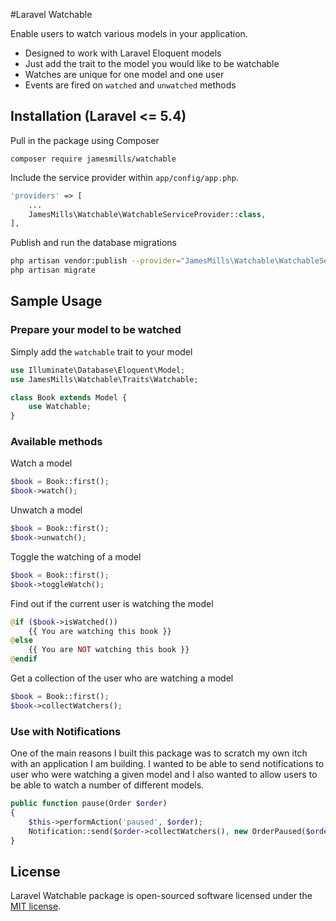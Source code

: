 #Laravel Watchable

Enable users to watch various models in your application.
 - Designed to work with Laravel Eloquent models
 - Just add the trait to the model you would like to be watchable
 - Watches are unique for one model and one user
 - Events are fired on `watched` and `unwatched` methods

## Installation (Laravel <= 5.4)

Pull in the package using Composer

    composer require jamesmills/watchable

Include the service provider within `app/config/app.php`.

```php
'providers' => [
    ...
    JamesMills\Watchable\WatchableServiceProvider::class,
],
```

Publish and run the database migrations

```bash
php artisan vendor:publish --provider="JamesMills\Watchable\WatchableServiceProvider" --tag="migrations"
php artisan migrate
```

## Sample Usage

### Prepare your model to be watched

Simply add the `watchable` trait to your model

```php
use Illuminate\Database\Eloquent\Model;
use JamesMills\Watchable\Traits\Watchable;

class Book extends Model {
    use Watchable;
} 
```

### Available methods

Watch a model

```php
$book = Book::first();
$book->watch(); 
```

Unwatch a model

```php
$book = Book::first();
$book->unwatch(); 
```

Toggle the watching of a model

```php
$book = Book::first();
$book->toggleWatch(); 
```

Find out if the current user is watching the model

```php
@if ($book->isWatched())
    {{ You are watching this book }}
@else
    {{ You are NOT watching this book }}
@endif
```

Get a collection of the user who are watching a model

```php
$book = Book::first();
$book->collectWatchers(); 
```

### Use with Notifications

One of the main reasons I built this package was to scratch my own itch with an application I am building. I wanted to be able to send notifications to user who were watching a given model and I also wanted to allow users to be able to watch a number of different models.

```php
public function pause(Order $order)
{
    $this->performAction('paused', $order);
    Notification::send($order->collectWatchers(), new OrderPaused($order));
}
```

## License

Laravel Watchable package is open-sourced software licensed under the [MIT license](LICENSE).